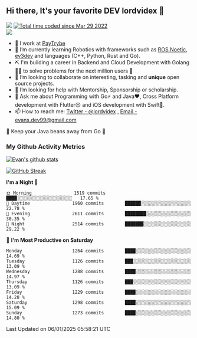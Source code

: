 ## Hi there, It's your favorite DEV lordvidex 👋
<img src="https://komarev.com/ghpvc/?username=lordvidex&label=Views&color=blue&style=plastic" /> <a href="https://wakatime.com/@0e56db35-d16b-410a-acc0-4085055304bf"><img src="https://wakatime.com/badge/user/0e56db35-d16b-410a-acc0-4085055304bf.svg" alt="Total time coded since Mar 29 2022" /></a>  
![](https://github-profile-trophy.vercel.app/?username=lordvidex)
- 🔭 I work at [PayTrybe](https://www.paytrybe.com)
- 🌱 I’m currently learning Robotics with frameworks such as [ROS Noetic](ros.org), [ev3dev](www.ev3dev.org) and languages (C++, Python, Rust and Go).
- ⛏️ I'm building a career in Backend and Cloud Development with Golang 🧙🏼 to solve problems for the next million users 🤌
- 👯 I’m looking to collaborate on interesting, tasking and **unique** open source projects.
- 🤔 I’m looking for help with Mentorship, Sponsorship or scholarship.
- 💬 Ask me about Programming with Go⚡️ and Java❤️, Cross Platform development with Flutter😍 and iOS development with Swift🚀.
- 📫 How to reach me: [Twitter - @lordvidex](https://twitter.com/lordvidex) , [Email - evans.dev99@gmail.com](mailto:evans.dev99@gmail.com?body=Hello%20Evans,)
  
    
🎤 Keep your Java beans away from Go 🌚
  
  
### My Github Activity Metrics
<div>
<!-- <a href="https://github.com/lordvidex">
  <img src="https://github-readme-stats.vercel.app/api/top-langs/?username=lordvidex&theme=light" />
</a>    -->
<!-- [![Top Langs](https://github-readme-stats.vercel.app/api/top-langs/?username=lordvidex)](https://github.com/lordvidex/)  -->
<a href="https://github.com/lordvidex">
 <img src="https://github-readme-stats.vercel.app/api?username=lordvidex&show_icons=true&theme=light&line_height=27" alt="Evan's github stats"/>
</a>
</div>

[![GitHub Streak](https://github-readme-streak-stats.herokuapp.com?user=lordvidex&theme=github-dark&hide_border=true)](https://git.io/streak-stats)

<!--
  <a href="https://github.com/iampawan/FlutterExampleApps">
    <img align="center" src="https://github-readme-stats.vercel.app/api/pin/?username=iampawan&repo=FlutterExampleApps&theme=light" />

  </a>
  <a href="https://github.com/iampawan/VelocityX">
   <img align="center" src="https://github-readme-stats.vercel.app/api/pin/?username=iampawan&repo=VelocityX&theme=light" />
  </a>
-->
<!--START_SECTION:waka-->
**I'm a Night 🦉** 

```text
🌞 Morning                1519 commits        ████░░░░░░░░░░░░░░░░░░░░░   17.65 % 
🌆 Daytime                1960 commits        ██████░░░░░░░░░░░░░░░░░░░   22.78 % 
🌃 Evening                2611 commits        ████████░░░░░░░░░░░░░░░░░   30.35 % 
🌙 Night                  2514 commits        ███████░░░░░░░░░░░░░░░░░░   29.22 % 
```
📅 **I'm Most Productive on Saturday** 

```text
Monday                   1264 commits        ████░░░░░░░░░░░░░░░░░░░░░   14.69 % 
Tuesday                  1126 commits        ███░░░░░░░░░░░░░░░░░░░░░░   13.09 % 
Wednesday                1288 commits        ████░░░░░░░░░░░░░░░░░░░░░   14.97 % 
Thursday                 1126 commits        ███░░░░░░░░░░░░░░░░░░░░░░   13.09 % 
Friday                   1229 commits        ████░░░░░░░░░░░░░░░░░░░░░   14.28 % 
Saturday                 1298 commits        ████░░░░░░░░░░░░░░░░░░░░░   15.09 % 
Sunday                   1273 commits        ████░░░░░░░░░░░░░░░░░░░░░   14.80 % 
```



 Last Updated on 06/01/2025 05:58:21 UTC
<!--END_SECTION:waka-->
